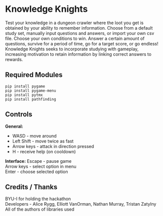 # Knowledge Knights
Test your knowledge in a dungeon crawler where the loot you get is obtained by your ability to remember information. Choose from a default study set, manually input questions and answers, or import your own csv file.
Choose your own conditions to win. Answer a certain amount of questions, survive for a period of time, go for a target score, or go endless!
Knowledge Knights seeks to incorporate studying with gameplay, increasing motivation to retain information by linking correct answers to rewards.

## Required Modules
```
pip install pygame
pip install pygame-menu
pip install pytmx
pip install pathfinding
```

## Controls

**General:**
- WASD - move around <br />
- Left Shift - move twice as fast <br />
- Arrow keys - attack in direction pressed <br />
- H - receive help (on cooldown)

**Interface:**
Escape - pause game <br />
Arrow keys - select option in menu <br />
Enter - choose selected option

## Credits / Thanks
BYU-I for holding the hackathon <br />
Developers - Alice Rygg, Elliott VanOrman, Nathan Murray, Tristan Zatylny <br />
All of the authors of libraries used